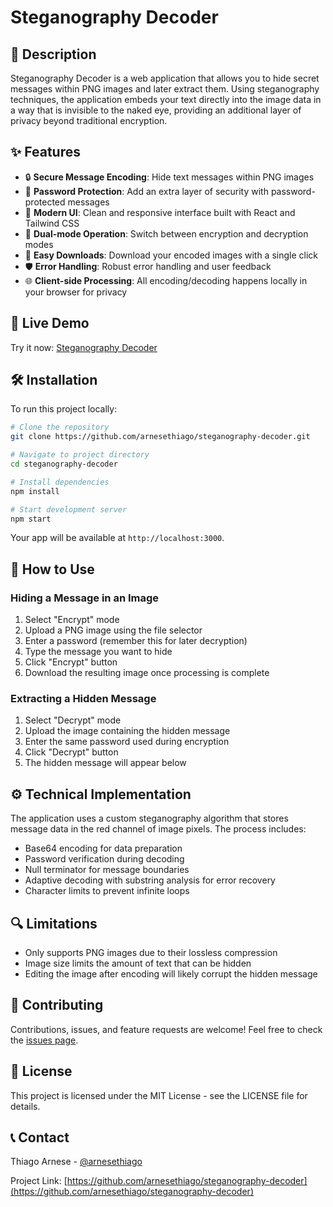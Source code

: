 # Steganography Decoder

## 📝 Description

Steganography Decoder is a web application that allows you to hide secret messages within PNG images and later extract them. Using steganography techniques, the application embeds your text directly into the image data in a way that is invisible to the naked eye, providing an additional layer of privacy beyond traditional encryption.

## ✨ Features

- 🔒 **Secure Message Encoding**: Hide text messages within PNG images
- 🔑 **Password Protection**: Add an extra layer of security with password-protected messages
- 📱 **Modern UI**: Clean and responsive interface built with React and Tailwind CSS
- 🔄 **Dual-mode Operation**: Switch between encryption and decryption modes
- 💾 **Easy Downloads**: Download your encoded images with a single click
- 🛡️ **Error Handling**: Robust error handling and user feedback
- 🌐 **Client-side Processing**: All encoding/decoding happens locally in your browser for privacy

## 🚀 Live Demo

Try it now: [Steganography Decoder](https://arnesethiago.github.io/steganography-decoder)

## 🛠️ Installation

To run this project locally:

```bash
# Clone the repository
git clone https://github.com/arnesethiago/steganography-decoder.git

# Navigate to project directory
cd steganography-decoder

# Install dependencies
npm install

# Start development server
npm start
```

Your app will be available at `http://localhost:3000`.

## 📖 How to Use

### Hiding a Message in an Image

1. Select "Encrypt" mode
2. Upload a PNG image using the file selector
3. Enter a password (remember this for later decryption)
4. Type the message you want to hide
5. Click "Encrypt" button
6. Download the resulting image once processing is complete

### Extracting a Hidden Message

1. Select "Decrypt" mode
2. Upload the image containing the hidden message
3. Enter the same password used during encryption
4. Click "Decrypt" button
5. The hidden message will appear below

## ⚙️ Technical Implementation

The application uses a custom steganography algorithm that stores message data in the red channel of image pixels. The process includes:

- Base64 encoding for data preparation
- Password verification during decoding
- Null terminator for message boundaries
- Adaptive decoding with substring analysis for error recovery
- Character limits to prevent infinite loops

## 🔍 Limitations

- Only supports PNG images due to their lossless compression
- Image size limits the amount of text that can be hidden
- Editing the image after encoding will likely corrupt the hidden message

## 🤝 Contributing

Contributions, issues, and feature requests are welcome! Feel free to check the [issues page](https://github.com/arnesethiago/steganography-decoder/issues).

## 📄 License

This project is licensed under the MIT License - see the LICENSE file for details.

## 📞 Contact

Thiago Arnese - [@arnesethiago](https://github.com/arnesethiago)

Project Link: [https://github.com/arnesethiago/steganography-decoder](https://github.com/arnesethiago/steganography-decoder)